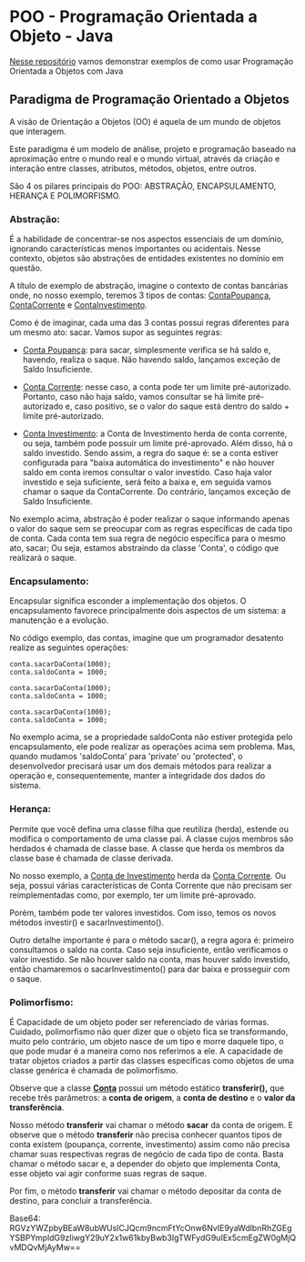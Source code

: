 # POO - Programação Orientada a Objeto - Java 
[Nesse repositório](https://github.com/MartonLyra/dio-poo) vamos demonstrar exemplos de como usar Programação Orientada a Objetos com Java


## Paradigma de Programação Orientado a Objetos

A visão de Orientação a Objetos (OO) é aquela de um mundo de objetos que interagem.  

Este paradigma é um modelo de análise, projeto e programação baseado na aproximação entre o mundo real e o mundo virtual, através da criação e interação entre classes, atributos, métodos, objetos, entre outros.  

São 4 os pilares principais do POO: ABSTRAÇÃO, ENCAPSULAMENTO, HERANÇA E POLIMORFISMO.

### Abstração:

É a habilidade de concentrar-se nos aspectos essenciais de um domínio, ignorando características menos importantes ou acidentais. Nesse contexto, objetos são abstrações de entidades existentes no domínio em questão.

A título de exemplo de abstração, imagine o contexto de contas bancárias onde, no nosso exemplo, teremos 3 tipos de contas: [ContaPoupança](src/desafio/poo/ContaCorrente.java), [ContaCorrente](src/desafio/poo/ContaCorrente.java) e [ContaInvestimento](src/desafio/poo/ContaInvestimento.java).

Como é de imaginar, cada uma das 3 contas possui regras diferentes para um mesmo ato: sacar. Vamos supor as seguintes regras:


- [Conta Poupança](src/desafio/poo/ContaPoupanca.java): para sacar, simplesmente verifica se há saldo e, havendo, realiza o saque. Não havendo saldo, lançamos exceção de Saldo Insuficiente.


- [Conta Corrente](src/desafio/poo/ContaCorrente.java): nesse caso, a conta pode ter um limite pré-autorizado. Portanto, caso não haja saldo, vamos consultar se há limite pré-autorizado e, caso positivo, se o valor do saque está dentro do saldo + limite pré-autorizado.


- [Conta Investimento](src/desafio/poo/ContaInvestimento.java): a Conta de Investimento herda de conta corrente, ou seja, também pode possuir um limite pré-aprovado. Além disso, há o saldo investido. Sendo assim, a regra do saque é: se a conta estiver configurada para "baixa automática do investimento" e não houver saldo em conta iremos consultar o valor investido. Caso haja valor investido e seja suficiente, será feito a baixa e, em seguida vamos chamar o saque da ContaCorrente. Do contrário, lançamos exceção de Saldo Insuficiente.  


No exemplo acima, abstração é poder realizar o saque informando apenas o valor do saque sem se preocupar com as regras específicas de cada tipo de conta. Cada conta tem sua regra de negócio específica para o mesmo ato, sacar; Ou seja, estamos abstraindo da classe 'Conta', o código que realizará o saque.

### Encapsulamento:

Encapsular significa esconder a implementação dos objetos. O encapsulamento favorece principalmente dois aspectos de um sistema: a manutenção e a evolução.

No código exemplo, das contas, imagine que um programador desatento realize as seguintes operações:  


    conta.sacarDaConta(1000);  
    conta.saldoConta = 1000;  
    
    conta.sacarDaConta(1000);  
    conta.saldoConta = 1000;  
    
    conta.sacarDaConta(1000);  
    conta.saldoConta = 1000;  


No exemplo acima, se a propriedade saldoConta não estiver protegida pelo encapsulamento, ele pode realizar as operações acima sem problema. Mas, quando mudamos 'saldoConta' para 'private' ou 'protected', o desenvolvedor precisará usar um dos demais métodos para realizar a operação e, consequentemente, manter a integridade dos dados do sistema.

### Herança:

Permite que você defina uma classe filha que reutiliza (herda), estende ou modifica o comportamento de uma classe pai. A classe cujos membros são herdados é chamada de classe base. A classe que herda os membros da classe base é chamada de classe derivada.

No nosso exemplo, a [Conta de Investimento](src/desafio/poo/ContaInvestimento.java) herda da [Conta Corrente](src/desafio/poo/ContaCorrente.java). Ou seja, possui várias características de Conta Corrente que não precisam ser reimplementadas como, por exemplo, ter um limite pré-aprovado.

Porém, também pode ter valores investidos. Com isso, temos os novos métodos investir() e sacarInvestimento().

Outro detalhe importante é para o método sacar(), a regra agora é: primeiro consultamos o saldo na conta. Caso seja insuficiente, então verificamos o valor investido. Se não houver saldo na conta, mas houver saldo investido, então chamaremos o sacarInvestimento() para dar baixa e prosseguir com o saque.


### Polimorfismo:

É Capacidade de um objeto poder ser referenciado de várias formas. Cuidado, polimorfismo não quer dizer que o objeto fica se transformando, muito pelo contrário, um objeto nasce de um tipo e morre daquele tipo, o que pode mudar é a maneira como nos referimos a ele. A capacidade de tratar objetos criados a partir das classes específicas como objetos de uma classe genérica é chamada de polimorfismo.

Observe que a classe **[Conta](src/desafio/poo/Conta.java)** possui um método estático **transferir(),** que recebe três parâmetros: a **conta de origem**, a **conta de destino** e o **valor da transferência**.

Nosso método **transferir** vai chamar o método **sacar** da conta de origem. E observe que o método **transferir** não precisa conhecer quantos tipos de conta existem (poupança, corrente, investimento) assim como não precisa chamar suas respectivas regras de negócio de cada tipo de conta. Basta chamar o método sacar e, a depender do objeto que implementa Conta, esse objeto vai agir conforme suas regras de saque.  

Por fim, o método **transferir** vai chamar o método depositar da conta de destino, para concluir a transferência.  

  
  
  
Base64: RGVzYWZpbyBEaW8ubWUsICJQcm9ncmFtYcOnw6NvIE9yaWdlbnRhZGEgYSBPYmpldG9zIiwgY29uY2x1w61kbyBwb3IgTWFydG9uIEx5cmEgZW0gMjQvMDQvMjAyMw==